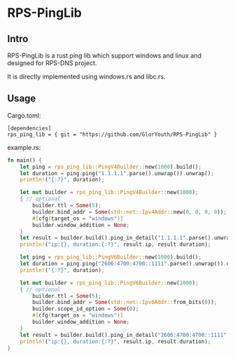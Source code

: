 # RPS-PingLib

## Intro
RPS-PingLib is a rust ping lib which support windows and linux and designed for RPS-DNS project.

It is directly implemented using windows.rs and libc.rs.

## Usage
Cargo.toml:
```
[dependencies]
rps_ping_lib = { git = "https://github.com/GlorYouth/RPS-PingLib" }
```


example.rs:
```rust
fn main() {
    let ping = rps_ping_lib::PingV4Builder::new(1000).build();
    let duration = ping.ping("1.1.1.1".parse().unwrap()).unwrap();
    println!("{:?}", duration);

    let mut builder = rps_ping_lib::PingV4Builder::new(1000);
    { // optional
        builder.ttl = Some(5);
        builder.bind_addr = Some(std::net::Ipv4Addr::new(0, 0, 0, 0));
        #[cfg(target_os = "windows")]
        builder.window_addition = None;
    }
    let result = builder.build().ping_in_detail("1.1.1.1".parse().unwrap()).unwrap();
    println!("ip:{}, duration:{:?}", result.ip, result.duration);

    let ping = rps_ping_lib::PingV6Builder::new(1000).build();
    let duration = ping.ping("2606:4700:4700::1111".parse().unwrap()).unwrap();
    println!("{:?}", duration);

    let mut builder = rps_ping_lib::PingV6Builder::new(1000);
    { // optional
        builder.ttl = Some(5);
        builder.bind_addr = Some(std::net::Ipv6Addr::from_bits(0));
        builder.scope_id_option = Some(0);
        #[cfg(target_os = "windows")]
        builder.window_addition = None;
    }
    let result = builder.build().ping_in_detail("2606:4700:4700::1111".parse().unwrap()).unwrap();
    println!("ip:{}, duration:{:?}", result.ip, result.duration);
}
```